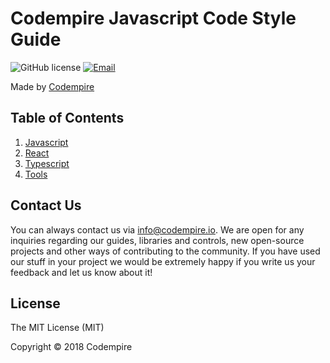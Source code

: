 # Codempire Javascript Code Style Guide

![GitHub license](<https://cocoapod-badges.herokuapp.com/l/VegaScrollFlowLayout/badge.(png|svg)>)
[![Email](https://img.shields.io/badge/contact-Codempire_-blue.svg?style=flat)](mailto:info@codempire.io)

Made by [Codempire](http://codempire.io/)

## Table of Contents

1. [Javascript](docs/javascript.md)
2. [React](docs/react/README.md)
3. [Typescript](docs/typings.md)
4. [Tools](docs/tools.md)

## Contact Us

You can always contact us via info@codempire.io. We are open for any inquiries regarding our guides, libraries and controls, new open-source projects and other ways of contributing to the community. If you have used our stuff in your project we would be extremely happy if you write us your feedback and let us know about it!

## License

The MIT License (MIT)

Copyright © 2018 Codempire
